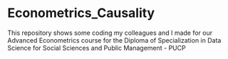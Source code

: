# Econometrics_Causality
This repository shows some coding my colleagues and I made for our Advanced Econometrics course for the Diploma of Specialization in Data Science for Social Sciences and Public Management - PUCP
